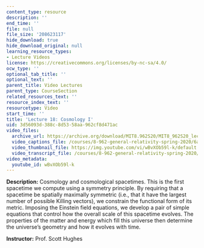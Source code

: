 ```yaml
---
content_type: resource
description: ''
end_time: ''
file: null
file_size: '208623117'
hide_download: true
hide_download_original: null
learning_resource_types:
- Lecture Videos
license: https://creativecommons.org/licenses/by-nc-sa/4.0/
ocw_type: ''
optional_tab_title: ''
optional_text: ''
parent_title: Video Lectures
parent_type: CourseSection
related_resources_text: ''
resource_index_text: ''
resourcetype: Video
start_time: ''
title: 'Lecture 18: Cosmology I'
uid: 3d56093d-388c-8d53-58aa-962cf8d471ac
video_files:
  archive_url: https://archive.org/download/MIT8.962S20/MIT8_962S20_lec18_300k.mp4
  video_captions_file: /courses/8-962-general-relativity-spring-2020/6a349e1894375d259a27f82ade4b1089_wBvXOb59l-k.vtt
  video_thumbnail_file: https://img.youtube.com/vi/wBvXOb59l-k/default.jpg
  video_transcript_file: /courses/8-962-general-relativity-spring-2020/4a374ede6b01ec89d1962085190fc1e5_wBvXOb59l-k.pdf
video_metadata:
  youtube_id: wBvXOb59l-k
---
```


**Description:** Cosmology and cosmological spacetimes. This is the first spacetime we compute using a symmetry principle. By requiring that a spacetime be spatially maximally symmetric (i.e., that it have the largest number of possible Killing vectors), we constrain the functional form of its metric. Imposing the Einstein field equations, we develop a pair of simple equations that control how the overall scale of this spacetime evolves. The properties of the matter and energy which fill this universe then determine the universe’s geometry and how it evolves with time.

**Instructor:** Prof. Scott Hughes

